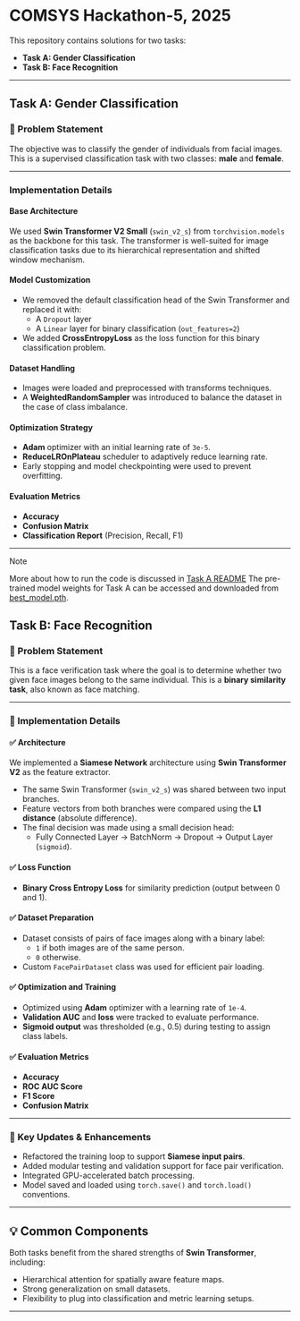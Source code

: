 # COMSYS Hackathon-5, 2025

This repository contains solutions for two tasks:

- **Task A: Gender Classification**
- **Task B: Face Recognition**

---

## Task A: Gender Classification

### 📝 Problem Statement

The objective was to classify the gender of individuals from facial images. This is a supervised classification task with two classes: **male** and **female**.

---

### Implementation Details

#### Base Architecture

We used **Swin Transformer V2 Small** (`swin_v2_s`) from `torchvision.models` as the backbone for this task. The transformer is well-suited for image classification tasks due to its hierarchical representation and shifted window mechanism.

#### Model Customization

- We removed the default classification head of the Swin Transformer and replaced it with:
  - A `Dropout` layer
  - A `Linear` layer for binary classification (`out_features=2`)
- We added **CrossEntropyLoss** as the loss function for this binary classification problem.

#### Dataset Handling

- Images were loaded and preprocessed with transforms techniques.
- A **WeightedRandomSampler** was introduced to balance the dataset in the case of class imbalance.

#### Optimization Strategy

- **Adam** optimizer with an initial learning rate of `3e-5`.
- **ReduceLROnPlateau** scheduler to adaptively reduce learning rate.
- Early stopping and model checkpointing were used to prevent overfitting.

#### Evaluation Metrics

- **Accuracy**
- **Confusion Matrix**
- **Classification Report** (Precision, Recall, F1)

---
> [!NOTE]
> More about how to run the code is discussed in [Task A README](https://github.com/AtriSukul1508/Comsys-Hackathon/blob/main/TaskA/README.md)
> The pre-trained model weights for Task A can be accessed and downloaded from [best_model.pth](https://drive.google.com/file/d/1mB9Lqozewq4QgigvqeLhURdgIKyrKcZD/view?usp=sharing).

## Task B: Face Recognition

### 📝 Problem Statement

This is a face verification task where the goal is to determine whether two given face images belong to the same individual. This is a **binary similarity task**, also known as face matching.

---

### 🔧 Implementation Details

#### ✅ Architecture

We implemented a **Siamese Network** architecture using **Swin Transformer V2** as the feature extractor.

- The same Swin Transformer (`swin_v2_s`) was shared between two input branches.
- Feature vectors from both branches were compared using the **L1 distance** (absolute difference).
- The final decision was made using a small decision head:
  - Fully Connected Layer → BatchNorm → Dropout → Output Layer (`sigmoid`).

#### ✅ Loss Function

- **Binary Cross Entropy Loss** for similarity prediction (output between 0 and 1).

#### ✅ Dataset Preparation

- Dataset consists of pairs of face images along with a binary label:
  - `1` if both images are of the same person.
  - `0` otherwise.
- Custom `FacePairDataset` class was used for efficient pair loading.

#### ✅ Optimization and Training

- Optimized using **Adam** optimizer with a learning rate of `1e-4`.
- **Validation AUC** and **loss** were tracked to evaluate performance.
- **Sigmoid output** was thresholded (e.g., 0.5) during testing to assign class labels.

#### ✅ Evaluation Metrics

- **Accuracy**
- **ROC AUC Score**
- **F1 Score**
- **Confusion Matrix**

---

### 🔁 Key Updates & Enhancements

- Refactored the training loop to support **Siamese input pairs**.
- Added modular testing and validation support for face pair verification.
- Integrated GPU-accelerated batch processing.
- Model saved and loaded using `torch.save()` and `torch.load()` conventions.

---

## 💡 Common Components

Both tasks benefit from the shared strengths of **Swin Transformer**, including:
- Hierarchical attention for spatially aware feature maps.
- Strong generalization on small datasets.
- Flexibility to plug into classification and metric learning setups.

---


